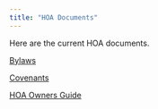 ```yaml
---
title: "HOA Documents"
---
```


Here are the current HOA documents.

[Bylaws](/docs/BYLAWSRevisedMay-11-2015.pdf)

[Covenants](/docs/AmendedCovenants2015-05-29.pdf)

[HOA Owners Guide](/docs/hoa-owners-guide.pdf)